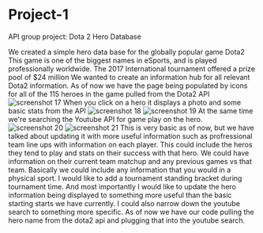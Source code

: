 # Project-1
API group project: Dota 2 Hero Database

We created a simple hero data base for the globally popular game Dota2
This game is one of the biggest names in eSports, and is played professionally worldwide.
The 2017 International tournament offered a prize pool of $24 million
We wanted to create an information hub for all relevant Dota2 information. 
As of now we have the page being populated by icons for all of the 115 heroes in the game pulled from the Dota2 API
![screenshot 17](https://user-images.githubusercontent.com/26259459/33055857-cdac932a-ce47-11e7-9147-9d753973fe65.png)
When you click on a hero it displays a photo and some basic stats from the API
![screenshot 18](https://user-images.githubusercontent.com/26259459/33055858-cdc0d68c-ce47-11e7-99b7-b0ef122703e3.png)
![screenshot 19](https://user-images.githubusercontent.com/26259459/33055859-cdd2e8c2-ce47-11e7-9525-180661860bfe.png)
At the same time we're searching the Youtube API for game play on the hero.
![screenshot 20](https://user-images.githubusercontent.com/26259459/33055860-cde1013c-ce47-11e7-8c4e-0e90f8deea06.png)
![screenshot 21](https://user-images.githubusercontent.com/26259459/33055861-cdf1335e-ce47-11e7-9a11-92e8d7756de9.png)
This is very basic as of now, but we have talked about updating it with more useful information such as profressional team line ups with information on each player. This could include the heros they tend to play and stats on their success with that hero. We could have information on their current team matchup and any previous games vs that team. Basically we could include any information that you would in a physical sport.
I would like to add a tournament standing bracket during tournament time.
And most importantly I would like to update the hero information being displayed to something more useful than the basic starting starts we have currently. I could also narrow down the youtube search to something more specific. As of now we have our code pulling the hero name from the dota2 api and plugging that into the youtube search.

